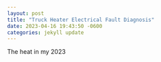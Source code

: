 ```yaml
---
layout: post
title: "Truck Heater Electrical Fault Diagnosis"
date: 2023-04-16 19:43:50 -0600
categories: jekyll update
---
```


The heat in my 2023 